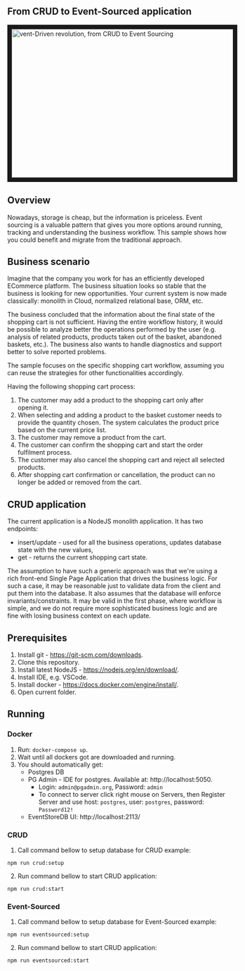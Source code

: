 ## From CRUD to Event-Sourced application

<a href="https://www.architecture-weekly.com/p/webinar-1-from-crud-to-event-sourcing" target="_blank"><img src="https://substackcdn.com/image/fetch/w_1920,h_1080,c_fill,f_auto,q_auto:good,fl_progressive:steep/https%3A%2F%2Fsubstack-video.s3.amazonaws.com%2Fvideo_upload%2Fpost%2F69390705%2Fd71d5510-0aca-4fa9-aa6e-01fbbf29ac1d%2Ftranscoded-00002.png" alt="vent-Driven revolution, from CRUD to Event Sourcing" width="600" height="338" border="10" /></a>

## Overview

Nowadays, storage is cheap, but the information is priceless. Event sourcing is a valuable pattern that gives you more options around running, tracking and understanding the business workflow. This sample shows how you could benefit and migrate from the traditional approach.

## Business scenario

Imagine that the company you work for has an efficiently developed ECommerce platform. The business situation looks so stable that the business is looking for new opportunities. Your current system is now made classically: monolith in Cloud, normalized relational base, ORM, etc.

The business concluded that the information about the final state of the shopping cart is not sufficient. Having the entire workflow history, it would be possible to analyze better the operations performed by the user (e.g. analysis of related products, products taken out of the basket, abandoned baskets, etc.). The business also wants to handle diagnostics and support better to solve reported problems.

The sample focuses on the specific shopping cart workflow, assuming you can reuse the strategies for other functionalities accordingly.

Having the following shopping cart process:

1. The customer may add a product to the shopping cart only after opening it.
2. When selecting and adding a product to the basket customer needs to provide the quantity chosen. The system calculates the product price based on the current price list.
3. The customer may remove a product from the cart.
4. The customer can confirm the shopping cart and start the order fulfilment process.
5. The customer may also cancel the shopping cart and reject all selected products.
6. After shopping cart confirmation or cancellation, the product can no longer be added or removed from the cart.

## CRUD application

The current application is a NodeJS monolith application. It has two endpoints:

- insert/update - used for all the business operations, updates database state with the new values,
- get - returns the current shopping cart state.

The assumption to have such a generic approach was that we're using a rich front-end Single Page Application that drives the business logic. For such a case, it may be reasonable just to validate data from the client and put them into the database. It also assumes that the database will enforce invariants/constraints. It may be valid in the first phase, where workflow is simple, and we do not require more sophisticated business logic and are fine with losing business context on each update.

## Prerequisites

1. Install git - https://git-scm.com/downloads.
2. Clone this repository.
3. Install latest NodeJS - https://nodejs.org/en/download/.
4. Install IDE, e.g. VSCode.
5. Install docker - https://docs.docker.com/engine/install/.
6. Open current folder.

## Running

### Docker

1. Run: `docker-compose up`.
2. Wait until all dockers got are downloaded and running.
3. You should automatically get:
   - Postgres DB
   - PG Admin - IDE for postgres. Available at: http://localhost:5050.
     - Login: `admin@pgadmin.org`, Password: `admin`
     - To connect to server click right mouse on Servers, then Register Server and use host: `postgres`, user: `postgres`, password: `Password12!`
   - EventStoreDB UI: http://localhost:2113/

### CRUD

1. Call command bellow to setup database for CRUD example:

```shell
npm run crud:setup
```

2. Run command bellow to start CRUD application:

```shell
npm run crud:start
```

### Event-Sourced

1. Call command bellow to setup database for Event-Sourced example:

```shell
npm run eventsourced:setup
```

2. Run command bellow to start CRUD application:

```shell
npm run eventsourced:start
```
